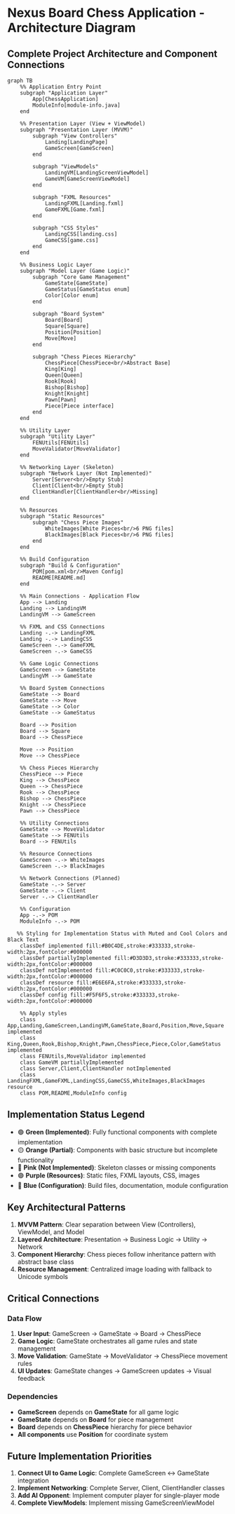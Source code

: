 # Nexus Board Chess Application - Architecture Diagram

## Complete Project Architecture and Component Connections

```mermaid
graph TB
    %% Application Entry Point
    subgraph "Application Layer"
        App[ChessApplication]
        ModuleInfo[module-info.java]
    end

    %% Presentation Layer (View + ViewModel)
    subgraph "Presentation Layer (MVVM)"
        subgraph "View Controllers"
            Landing[LandingPage]
            GameScreen[GameScreen]
        end
        
        subgraph "ViewModels"
            LandingVM[LandingScreenViewModel]
            GameVM[GameScreenViewModel]
        end
        
        subgraph "FXML Resources"
            LandingFXML[Landing.fxml]
            GameFXML[Game.fxml]
        end
        
        subgraph "CSS Styles"
            LandingCSS[landing.css]
            GameCSS[game.css]
        end
    end

    %% Business Logic Layer
    subgraph "Model Layer (Game Logic)"
        subgraph "Core Game Management"
            GameState[GameState]
            GameStatus[GameStatus enum]
            Color[Color enum]
        end
        
        subgraph "Board System"
            Board[Board]
            Square[Square]
            Position[Position]
            Move[Move]
        end
        
        subgraph "Chess Pieces Hierarchy"
            ChessPiece[ChessPiece<br/>Abstract Base]
            King[King]
            Queen[Queen]
            Rook[Rook]
            Bishop[Bishop]
            Knight[Knight]
            Pawn[Pawn]
            Piece[Piece interface]
        end
    end

    %% Utility Layer
    subgraph "Utility Layer"
        FENUtils[FENUtils]
        MoveValidator[MoveValidator]
    end

    %% Networking Layer (Skeleton)
    subgraph "Network Layer (Not Implemented)"
        Server[Server<br/>Empty Stub]
        Client[Client<br/>Empty Stub]
        ClientHandler[ClientHandler<br/>Missing]
    end

    %% Resources
    subgraph "Static Resources"
        subgraph "Chess Piece Images"
            WhiteImages[White Pieces<br/>6 PNG files]
            BlackImages[Black Pieces<br/>6 PNG files]
        end
    end

    %% Build Configuration
    subgraph "Build & Configuration"
        POM[pom.xml<br/>Maven Config]
        README[README.md]
    end

    %% Main Connections - Application Flow
    App --> Landing
    Landing --> LandingVM
    LandingVM --> GameScreen
    
    %% FXML and CSS Connections
    Landing -.-> LandingFXML
    Landing -.-> LandingCSS
    GameScreen -.-> GameFXML
    GameScreen -.-> GameCSS
    
    %% Game Logic Connections
    GameScreen --> GameState
    LandingVM --> GameState
    
    %% Board System Connections
    GameState --> Board
    GameState --> Move
    GameState --> Color
    GameState --> GameStatus
    
    Board --> Position
    Board --> Square
    Board --> ChessPiece
    
    Move --> Position
    Move --> ChessPiece
    
    %% Chess Pieces Hierarchy
    ChessPiece --> Piece
    King --> ChessPiece
    Queen --> ChessPiece
    Rook --> ChessPiece
    Bishop --> ChessPiece
    Knight --> ChessPiece
    Pawn --> ChessPiece
    
    %% Utility Connections
    GameState --> MoveValidator
    GameState --> FENUtils
    Board --> FENUtils
    
    %% Resource Connections
    GameScreen -.-> WhiteImages
    GameScreen -.-> BlackImages
    
    %% Network Connections (Planned)
    GameState -.-> Server
    GameState -.-> Client
    Server -.-> ClientHandler
    
    %% Configuration
    App -.-> POM
    ModuleInfo -.-> POM

   %% Styling for Implementation Status with Muted and Cool Colors and Black Text
    classDef implemented fill:#B0C4DE,stroke:#333333,stroke-width:2px,fontColor:#000000
    classDef partiallyImplemented fill:#D3D3D3,stroke:#333333,stroke-width:2px,fontColor:#000000
    classDef notImplemented fill:#C0C0C0,stroke:#333333,stroke-width:2px,fontColor:#000000
    classDef resource fill:#E6E6FA,stroke:#333333,stroke-width:2px,fontColor:#000000
    classDef config fill:#F5F6F5,stroke:#333333,stroke-width:2px,fontColor:#000000
    
    %% Apply styles
    class App,Landing,GameScreen,LandingVM,GameState,Board,Position,Move,Square implemented
    class King,Queen,Rook,Bishop,Knight,Pawn,ChessPiece,Piece,Color,GameStatus implemented
    class FENUtils,MoveValidator implemented
    class GameVM partiallyImplemented
    class Server,Client,ClientHandler notImplemented
    class LandingFXML,GameFXML,LandingCSS,GameCSS,WhiteImages,BlackImages resource
    class POM,README,ModuleInfo config
```

## Implementation Status Legend

- 🟢 **Green (Implemented)**: Fully functional components with complete implementation
- 🟡 **Orange (Partial)**: Components with basic structure but incomplete functionality  
- 🔴 **Pink (Not Implemented)**: Skeleton classes or missing components
- 🟣 **Purple (Resources)**: Static files, FXML layouts, CSS, images
- 🔵 **Blue (Configuration)**: Build files, documentation, module configuration

## Key Architectural Patterns

1. **MVVM Pattern**: Clear separation between View (Controllers), ViewModel, and Model
2. **Layered Architecture**: Presentation → Business Logic → Utility → Network
3. **Component Hierarchy**: Chess pieces follow inheritance pattern with abstract base class
4. **Resource Management**: Centralized image loading with fallback to Unicode symbols

## Critical Connections

### Data Flow
1. **User Input**: GameScreen → GameState → Board → ChessPiece
2. **Game Logic**: GameState orchestrates all game rules and state management
3. **Move Validation**: GameState → MoveValidator → ChessPiece movement rules
4. **UI Updates**: GameState changes → GameScreen updates → Visual feedback

### Dependencies
- **GameScreen** depends on **GameState** for all game logic
- **GameState** depends on **Board** for piece management
- **Board** depends on **ChessPiece** hierarchy for piece behavior
- **All components** use **Position** for coordinate system

## Future Implementation Priorities

1. **Connect UI to Game Logic**: Complete GameScreen ↔ GameState integration
2. **Implement Networking**: Complete Server, Client, ClientHandler classes
3. **Add AI Opponent**: Implement computer player for single-player mode
4. **Complete ViewModels**: Implement missing GameScreenViewModel
```